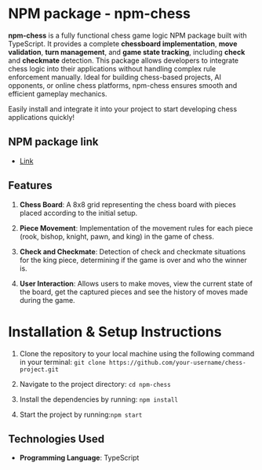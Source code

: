  # NPM package - npm-chess

**npm-chess** is a fully functional chess game logic NPM package built with TypeScript. It provides a complete **chessboard implementation**, **move validation**, **turn management**, and **game state tracking**, including **check** and **checkmate** detection. This package allows developers to integrate chess logic into their applications without handling complex rule enforcement manually. Ideal for building chess-based projects, AI opponents, or online chess platforms, npm-chess ensures smooth and efficient gameplay mechanics.

Easily install and integrate it into your project to start developing chess applications quickly!

## NPM package link

* [Link](https://www.npmjs.com/package/npm-chess)

## Features
1. **Chess Board**: A 8x8 grid representing the chess board with pieces placed according to the initial setup.

2. **Piece Movement**: Implementation of the movement rules for each piece (rook, bishop, knight, pawn, and king) in the game of chess.

3. **Check and Checkmate**: Detection of check and checkmate situations for the king piece, determining if the game is over and who the winner is.

5. **User Interaction**: Allows users to make moves, view the current state of the board, get the captured pieces and see the history of moves made during the game.

# Installation & Setup Instructions

1. Clone the repository to your local machine using the following command in your terminal:
`git clone https://github.com/your-username/chess-project.git`

2. Navigate to the project directory: `cd npm-chess`

3. Install the dependencies by running: `npm install`

4. Start the project by running:`npm start`

## Technologies Used

- **Programming Language**: TypeScript

